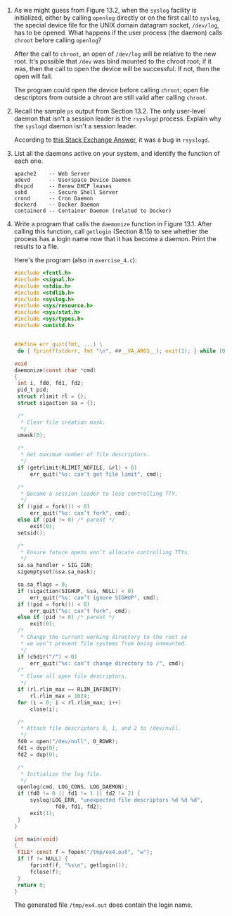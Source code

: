 1. As we might guess from Figure 13.2, when the `syslog` facility is
   initialized, either by calling `openlog` directly or on the first call to
   `syslog`, the special device file for the UNIX domain datagram socket,
   `/dev/log`, has to be opened. What happens if the user process (the daemon)
   calls `chroot` before calling `openlog`?

   After the call to `chroot`, an open of `/dev/log` will be relative to the
   new root.  It's possible that `/dev` was bind mounted to the chroot root;
   if it was, then the call to open the device will be successful.  If not,
   then the open will fail.

   The program could open the device before calling `chroot`; open file
   descriptors from outside a chroot are still valid after calling `chroot`.

2. Recall the sample `ps` output from Section 13.2. The only user-level daemon
   that isn't a session leader is the `rsyslogd` process. Explain why the
   `syslogd` daemon isn't a session leader.

   According to
   [this Stack Exchange Answer](https://unix.stackexchange.com/a/333513/90691),
   it was a bug in `rsyslogd`.

3. List all the daemons active on your system, and identify the function of
   each one.

   ```
   apache2    -- Web Server
   udevd      -- Userspace Device Daemon
   dhcpcd     -- Renew DHCP leases
   sshd       -- Secure Shell Server
   crond      -- Cron Daemon
   dockerd    -- Docker Daemon
   containerd -- Container Daemon (related to Docker)
   ```

4. Write a program that calls the `daemonize` function in Figure 13.1. After
   calling this function, call `getlogin` (Section 8.15) to see whether the
   process has a login name now that it has become a daemon. Print the results
   to a file.

   Here's the program (also in `exercise_4.c`):

   ```c
   #include <fcntl.h>
   #include <signal.h>
   #include <stdio.h>
   #include <stdlib.h>
   #include <syslog.h>
   #include <sys/resource.h>
   #include <sys/stat.h>
   #include <sys/types.h>
   #include <unistd.h>
   
   
   #define err_quit(fmt, ...) \
   	do { fprintf(stderr, fmt "\n", ##__VA_ARGS__); exit(1); } while (0)
   
   void
   daemonize(const char *cmd)
   {
   	int i, fd0, fd1, fd2;
   	pid_t pid;
   	struct rlimit rl = {};
   	struct sigaction sa = {};
   
   	/*
   	 * Clear file creation mask.
   	 */
   	umask(0);
   
   	/*
   	 * Get maximum number of file descriptors.
   	 */
   	if (getrlimit(RLIMIT_NOFILE, &rl) < 0)
   		err_quit("%s: can’t get file limit", cmd);
   
   	/*
   	 * Become a session leader to lose controlling TTY.
   	 */
   	if ((pid = fork()) < 0)
   		err_quit("%s: can’t fork", cmd);
   	else if (pid != 0) /* parent */
   		exit(0);
   	setsid();
   
   	/*
   	 * Ensure future opens won’t allocate controlling TTYs.
   	 */
   	sa.sa_handler = SIG_IGN;
   	sigemptyset(&sa.sa_mask);
   
   	sa.sa_flags = 0;
   	if (sigaction(SIGHUP, &sa, NULL) < 0)
   		err_quit("%s: can’t ignore SIGHUP", cmd);
   	if ((pid = fork()) < 0)
   		err_quit("%s: can’t fork", cmd);
   	else if (pid != 0) /* parent */
   		exit(0);
   	/*
   	 * Change the current working directory to the root so
   	 * we won’t prevent file systems from being unmounted.
   	 */
   	if (chdir("/") < 0)
   		err_quit("%s: can’t change directory to /", cmd);
   	/*
   	 * Close all open file descriptors.
   	 */
   	if (rl.rlim_max == RLIM_INFINITY)
   		rl.rlim_max = 1024;
   	for (i = 0; i < rl.rlim_max; i++)
   		close(i);
   
   	/*
   	 * Attach file descriptors 0, 1, and 2 to /dev/null.
   	 */
   	fd0 = open("/dev/null", O_RDWR);
   	fd1 = dup(0);
   	fd2 = dup(0);
   
   	/*
   	 * Initialize the log file.
   	 */
   	openlog(cmd, LOG_CONS, LOG_DAEMON);
   	if (fd0 != 0 || fd1 != 1 || fd2 != 2) {
   		syslog(LOG_ERR, "unexpected file descriptors %d %d %d",
   				fd0, fd1, fd2);
   		exit(1);
   	}
   }
   
   int main(void)
   {
   	FILE* const f = fopen("/tmp/ex4.out", "w");
   	if (f != NULL) {
   		fprintf(f, "%s\n", getlogin());
   		fclose(f);
   	}
   	return 0;
   }
   ```

   The generated file `/tmp/ex4.out` does contain the login name.
